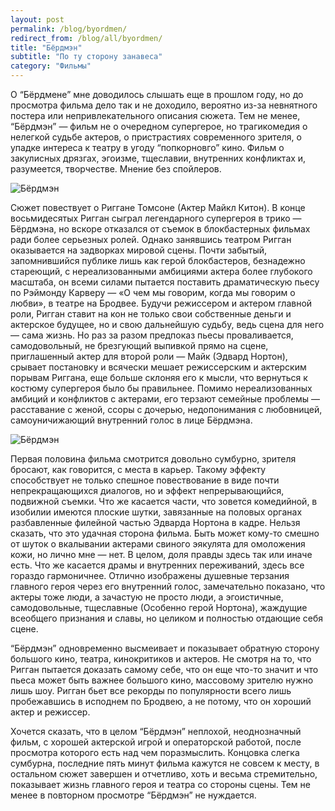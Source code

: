 ```yaml
---
layout: post
permalink: /blog/byordmen/
redirect_from: /blog/all/byordmen/
title: "Бёрдмэн"
subtitle: "По ту сторону занавеса"
category: "Фильмы"
---
```


О “Бёрдмене” мне доводилось слышать еще в прошлом году, но до просмотра фильма дело так и не доходило, вероятно из-за невнятного постера или непривлекательного описания сюжета. Тем не менее, “Бёрдмэн” — фильм не о очередном супергерое, но трагикомедия о нелегкой судьбе актеров, о пристрастиях современного зрителя, о упадке интереса к театру в угоду “попкорновго” кино. Фильм о закулисных дрязгах, эгоизме, тщеславии, внутренних конфликтах и, разумеется, творчестве. Мнение без спойлеров.

![Бёрдмэн](http://i.imgur.com/3Bq9Wp8.jpg)

Сюжет повествует о Риггане Томсоне (Актер Майкл Китон). В конце восьмидесятых Ригган сыграл легендарного супергероя в трико — Бёрдмэна, но вскоре отказался от съемок в блокбастерных фильмах ради более серьезных ролей. Однако занявшись театром Ригган оказывается на задворках мировой сцены. Почти забытый, запомнившийся публике лишь как герой блокбастеров, безнадежно стареющий, с нереализованными амбициями актера более глубокого масштаба, он всеми силами пытается поставить драматическую пьесу по Рэймонду Карверу — «О чем мы говорим, когда мы говорим о любви», в театре на Бродвее. Будучи режиссером и актером главной роли, Ригган ставит на кон не только свои собственные деньги и актерское будущее, но и свою дальнейшую судьбу, ведь сцена для него — сама жизнь. Но раз за разом предпоказ пьесы проваливается, самодовольный, не брезгующий выпивкой прямо на сцене, приглашенный актер для второй роли — Майк (Эдвард Нортон), срывает постановку и всячески мешает режиссерским и актерским порывам Риггана, еще больше склоняя его к мысли, что вернуться к костюму супергероя было бы правильнее. Помимо нереализованных амбиций и конфликтов с актерами, его терзают семейные проблемы — расставание с женой, ссоры с дочерью, недопонимания с любовницей, самоуничижающий внутренний голос в лице Бёрдмэна.

![Бёрдмэн](http://i.imgur.com/9OwgQEp.jpg)

Первая половина фильма смотрится довольно сумбурно, зрителя бросают, как говорится, с места в карьер. Такому эффекту способствует не только спешное повествование в виде почти непрекращающихся диалогов, но и эффект непрерывающийся, подвижной съемки. Что же касается части, что зовется комедийной, в изобилии имеются плоские шутки, завязанные на половых органах разбавленные филейной частью Эдварда Нортона в кадре. Нельзя сказать, что это удачная сторона фильма. Быть может кому-то смешно от шуток о вкалывании актерами свиного эякулята для омоложения кожи, но лично мне — нет. В целом, доля правды здесь так или иначе есть. Что же касается драмы и внутренних переживаний, здесь все гораздо гармоничнее. Отлично изображены душевные терзания главного героя через его внутренний голос, замечательно показано, что актеры тоже люди, а зачастую не просто люди, а эгоистичные, самодовольные, тщеславные (Особенно герой Нортона), жаждущие всеобщего признания и славы, но целиком и полностью отдающие себя сцене.

<p quote>“Бёрдмэн” одновременно высмеивает и показывает обратную сторону большого кино, театра, кинокритиков и актеров. Не смотря на то, что Ригган пытается доказать самому себе, что он еще что-то значит и что пьеса может быть важнее большого кино, массовому зрителю нужно лишь шоу. Ригган бьет все рекорды по популярности всего лишь пробежавшись в исподнем по Бродвею, а не потому, что он хороший актер и режиссер.</p>

Хочется сказать, что в целом “Бёрдмэн” неплохой, неоднозначный фильм, с хорошей актерской игрой и операторской работой, после просмотра которого есть над чем поразмыслить. Концовка слегка сумбурна, последние пять минут фильма кажутся не совсем к месту, в остальном сюжет завершен и отчетливо, хоть и весьма стремительно, показывает жизнь главного героя и театра со стороны сцены. Тем не менее в повторном просмотре “Бёрдмэн” не нуждается.